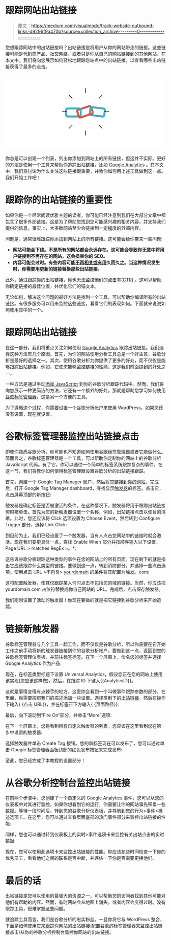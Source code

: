 # 跟踪网站出站链接

> 原文：<https://medium.com/visualmodo/track-website-outbound-links-d9296f9a470b?source=collection_archive---------0----------------------->

您想跟踪网站中的出站链接吗？出站链接是将用户从你的网站带走的链接。这些链接可能是代销商产品、社交网络，或者只是你从自己的网站链接到的其他网站。在本文中，我们将向您展示如何轻松地跟踪您站点中的出站链接，以查看哪些出站链接获得了最多的点击。

![](img/71b5e4e0e458f8173d436775c04d4418.png)

你总是可以创建一个列表，列出你添加到网站上的所有链接，但这并不实际。更好的方法是使用一个工具来帮助你追踪出站链接，比如 [Google Analytics](http://www.google.com/analytics/) 。在本文中，我们将讨论为什么关注这些链接很重要，并教你如何用上述工具做到这一点。我们开始工作吧！

# 跟踪你的出站链接的重要性

如果你是一个经常阅读优雅主题的读者，你可能已经注意到我们在大部分文章中都包含了很多外部链接。这是为了帮助您找到您可能感兴趣的相关内容，并支持我们提供的信息。事实上，大多数网站至少会链接到一定程度的外部内容。

问题是，通常很难跟踪你添加到网站上的所有链接。这可能会给你带来一些问题:

*   **网站可能会下线。不是所有的网站都会永远存在。这可能会导致你无意中将用户链接到不再存在的网站，这会损害你的 SEO。**
*   **内容可能会过时。有些内容可能[不再相关或有用](https://www.searchenginejournal.com/why-remove-outdated-content/225913/)久而久之。当这种情况发生时，你需要用更新的链接替换那些出站链接。**

此外，通过跟踪你的出站链接，你也无法监控他们的[点击率(CTR)](https://en.wikipedia.org/wiki/Click-through_rate) 。这可以帮助你确定链接的最佳位置，并优化它们的锚文本。

无论如何，解决这个问题的最好方法是找到一个工具，可以帮助你编译所有的出站链接。有很多服务可以用来监控这些链接，看看它们的表现如何。下面就来说说如何使用其中的一个。

# 跟踪网站出站链接

在这一部分，我们将重点关注如何使用 [Google Analytics](https://www.google.com/analytics/) 跟踪出站链接。我们选择这种方法有几个原因。首先，为你的网站使用分析工具总是一个好主意，谷歌分析是最好的选择之一。其次，使用谷歌分析为你提供了更多的好处，而不仅仅是能够跟踪出站链接。例如，它使您能够监控链接的性能，这是我们前面提到的好处之一。

一种方法是通过手动[添加 JavaScript](https://seo-hacker.com/track-outbound-links-google-analytics/) 到你的谷歌分析跟踪代码中。然而，我们将向您展示一种更简洁的方法，它还有一个额外的好处，那就是帮助您学习如何使用[谷歌标签管理器](https://www.google.com/analytics/tag-manager/)，这是另一个方便的工具。

为了遵循这个过程，你需要设置一个谷歌分析账户来使用 WordPress。如果您还没有设置，现在就设置。

# 谷歌标签管理器监控出站链接点击

即使你熟悉谷歌分析，你可能也不知道如何使用[谷歌标签管理器](https://www.google.com/analytics/tag-manager/)或者它能做什么。简而言之，谷歌标签管理器是一个工具，可以帮助你定制你的网站上的谷歌分析 JavaScript 代码。有了它，你可以通过一个简单的标签系统跟踪复杂的事件。在这一节，我们将教你如何使用标签管理器设置谷歌分析的出站链接跟踪。

首先，创建一个 Google Tag Manager 账户，然后[将其链接到你的网站](https://yoast.com/google-tag-manager-an-introduction/)。完成后，打开 Google Tag Manager dashboard，寻找显示[触发器](https://support.google.com/tagmanager/topic/7679384?hl=en&visit_id=1-636573210863168335-2827715393&rd=1)的标签。点击它，点击屏幕顶部的新按钮:

触发器是确定标签是否被激活的条件。在这种情况下，触发器将用于跟踪出站链接何时被单击。首先为您的新触发器设置一个名称，例如，出站链接点击以使目的清晰。此时，您还应该将 Click 选项设置为 Choose Event，然后转到 Configure Trigger 部分，选择 Link Click:

到目前为止，我们已经设置了一个触发器，当有人点击您网站中的链接时就会激活。现在我们要更具体一点。查找 Enable When 部分并按顺序输入以下设置，Page URL > matches RegEx >。*:

这告诉谷歌分析跟踪这种类型的事件在您的网站上的所有页面。现在剩下的就是指出它应该跟踪什么类型的链接。要做到这一点，转到消防部分，并选择一些点击选项。使用点击 URL >不包含> [yourdomain](https://visualmodo.com/wordpress-themes/) 的条件将其配置为触发。com:

这将配置触发器，使其仅跟踪某人何时点击不包括您的域的链接。当然，你应该把 yourdomain.com 占位符替换成你自己网站的 URL。完成后，点击保存触发器。

我们刚刚设置了活动的触发器！你现在要做的就是把它链接到谷歌分析来开始追踪。

# 链接新触发器

谷歌标签管理器与几个工具一起工作，而不仅仅是谷歌分析，所以你需要在它开始工作之前手动将新的触发器链接到你的谷歌分析帐户。要做到这一点，返回到您的谷歌标签管理仪表板，并前往标签标签。在下一个屏幕上，命名您的标签并选择 Google Analytics 作为产品:

现在，在标签类型标题下设置 Universal Analytics，假设您正在您的网站上使用该实现(您应该这样做)。然后，在跟踪 ID 下键入{{AnalyticsID}}。

这就是事情变得有点棘手的地方。这里你会看到一个叫做事件跟踪参数的部分。在里面，你需要按照我们的描述添加一些设置。选择类别下的[出站链接](https://visualmodo.com/blog/)，然后在操作下输入{ {点击 URL}}，并在标签正下方输入{ {页面路径}}:

最后，向下滚动到“Fire On”部分，并单击“More”选项:

在下一个屏幕上，您将看到所有自定义触发器的列表。您应该在这里看到您在第一步中设置的触发器:

选择触发器并单击 Create Tag 按钮。您的新标签现在可以发布了，您可以通过单击 Google 标签管理器面板顶部的红色发布按钮来完成发布:

至此，您已经完成了本教程的设置部分！

# 从谷歌分析控制台监控出站链接

在前两个步骤中，您创建了一个自定义的 Google Analytics 事件，您可以从您的仪表板中对其进行监控。如果你想看到它的运行，你需要让你的网站事先积累一些数据。等待一段时间后，转到您的谷歌分析仪表板，并导航到您的行为>事件>概述选项卡。在这里，您可以通过查看页面底部的热门事件部分来监控出站链接的性能:

同样，您也可以通过转到仪表板上的实时>事件选项卡来监控有关出站点击的实时数据:

现在，您可以使用此选项卡来监控出站链接的性能。你应该花些时间检查一下你的优秀员工，看看他们之间的联系是否中断，并评估一下你是否需要更换他们。

# 最后的话

出站链接是您可以使用的最强大的资源之一，可以帮助您的访问者找到其他可能对他们有帮助的内容。然而，有时网站会从地图上消失，或者内容会变得过时。没有跟踪工具，很难掌握这些问题。

就追踪工具而言，我们是谷歌分析的忠实粉丝。一旦你将它与 WordPress 整合，下面是如何使用它来跟踪你网站的出站链接:配置[谷歌的标签管理器](https://www.google.com/analytics/tag-manager/)来监控出站链接点击/从你的谷歌分析控制台监控你网站的出站链接。